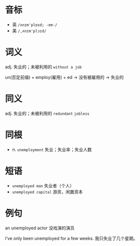 # 音标

- 英 `/ʌnɪm'plɒɪd; -em-/`
- 美 `/,ʌnɪm'plɔɪd/`

# 词义

adj. 失业的；未被利用的
`without a job`



un(否定前缀) + employ(雇用) + ed → 没有被雇用的 → 失业的

# 同义

adj. 失业的；未被利用的
`redundant` `jobless`

# 同根

- n. `unemployment` 失业；失业率；失业人数

# 短语

- `unemployed man` 失业者（个人）
- `unemployed capital` 游资，闲置资本

# 例句

an unemployed actor
没戏演的演员

I’ve only been unemployed for a few weeks.
我只失业了几个星期。



